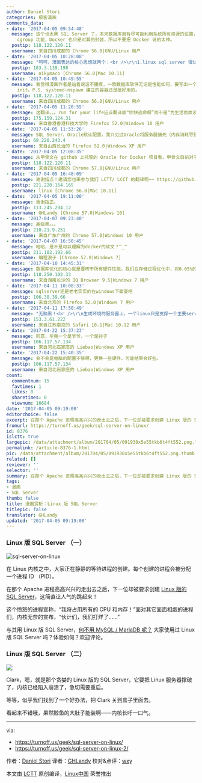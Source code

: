 ```yaml
---
author: Daniel Stori
categories: 极客漫画
comments_data:
- date: '2017-04-05 09:54:48'
  message: 这个也太黑 SQL Server 了，本来数据库就有尽可能利用系统所有资源的设置，MySQL 默认的配置里就有这么个选项。还有限制软件对系统资源的使用，其核心是调用
    cgroup 功能，Docker 也只是对其的封装，所以不要把 Docker 说的太神。
  postip: 118.122.120.11
  username: 来自四川成都的 Chrome 56.0|GNU/Linux 用户
- date: '2017-04-05 10:28:08'
  message: "呵呵，漫画表达的核心思想就两个：<br />\r\n1.linux sql server 很烂<br />\r\n2.docker 很好很强大"
  postip: 183.3.139.198
  username: nikymaco [Chrome 56.0|Mac 10.11]
- date: '2017-04-05 10:49:55'
  message: 我觉得漫画作者是站着说话不腰疼，一款数据库软件无论是性能如何，要写出一个原生的，不容易。Docker 现在不也在和 systemd 互撕吗？想自己成为
    init。P.S. systemd-nspawn 建立的容器还是挺好用的。
  postip: 118.122.120.11
  username: 来自四川成都的 Chrome 56.0|GNU/Linux 用户
- date: '2017-04-05 11:20:55'
  message: 这翻译。。。run for your life应该翻译成“你快逃命啊”而不是“为生活而奔波”吧。。。。（强迫症奇怪的关注点
  postip: 175.159.124.31
  username: 来自香港香港科技大学的 Firefox 52.0|Windows 10 用户
- date: '2017-04-05 11:53:26'
  message: SQL Server、Oracle默认配置，我只见过Oracle将服务器搞死（内存消耗导致，而且工作站还不到10个）
  postip: 60.220.243.4
  username: 来自山西长治的 Firefox 52.0|Windows XP 用户
- date: '2017-04-05 12:08:35'
  message: 从甲骨文在 github 上托管的 Oracle for Docker 项目看，甲骨文目前对于 Oracle 数据库运行在 Linux 容器只提供有限支持。
  postip: 118.122.120.11
  username: 来自四川成都的 Chrome 57.0|GNU/Linux 用户
- date: '2017-04-05 16:48:09'
  message: 谢谢指点！邀请您也来参与我们 LCTT/ LCCT 的翻译啊~~ https://github.com/LCTT/comic
  postip: 221.220.164.165
  username: linux [Chrome 56.0|Mac 10.11]
- date: '2017-04-05 19:11:00'
  message: 谢谢指正。
  postip: 113.245.204.12
  username: GHLandy [Chrome 57.0|Windows 10]
- date: '2017-04-07 09:23:40'
  message: 高级黑。。。
  postip: 210.21.9.251
  username: 来自广东广州的 Chrome 57.0|Windows 10 用户
- date: '2017-04-07 16:50:45'
  message: 哈哈，是不是可以理解为docker的软文？^_^
  postip: 211.102.192.66
  username: 编程浪子 [Chrome 57.0|Windows 7]
- date: '2017-04-10 14:45:31'
  message: 数据库优化的核心就是要榨干所有硬件性能，我们在存储过程优化中，对0.05%的性能优化都不能放过，反而封装到docker里面，我只能发出一连串的hahahahah了。
  postip: 118.250.102.33
  username: 来自湖南长沙的 QQ Browser 9.5|Windows 7 用户
- date: '2017-04-11 10:08:33'
  message: sqlserver还是老老实实的在windows下面耍吧
  postip: 106.38.39.66
  username: 来自北京的 Firefox 52.0|Windows 7 用户
- date: '2017-04-11 17:50:49'
  message: "无脑黑！<br />\r\n生成环境的服务器上，一个linux只是支撑一个主要server运行，而且本来就是高负载的数据库为什么要放倒docker里面？！多一层概念就多一层性能损耗，每一个性能损耗积少成多都是可以转化成效益的！"
  postip: 153.3.61.222
  username: 来自江苏南京的 Safari 10.1|Mac 10.12 用户
- date: '2017-04-22 15:37:23'
  message: 同意，毕竟一个是爷爷，一个是孙子
  postip: 106.117.57.134
  username: 来自河北石家庄的 Liebao|Windows XP 用户
- date: '2017-04-22 15:40:35'
  message: 会不会是电脑的配置不够啊，更换一些硬件，可能结果会好些。
  postip: 106.117.57.134
  username: 来自河北石家庄的 Liebao|Windows XP 用户
count:
  commentnum: 15
  favtimes: 1
  likes: 0
  sharetimes: 0
  viewnum: 16684
date: '2017-04-05 09:19:00'
editorchoice: false
excerpt: 在那个 Apache 进程高高兴兴的走出去之后，下一位却被要求创建 Linux 版的 SQL Server，这简直让人气的跳起来！
fromurl: https://turnoff.us/geek/sql-server-on-linux/
id: 8376
islctt: true
largepic: /data/attachment/album/201704/05/091930x5e55tkb6t4ft552.png.large.jpg
permalink: /article-8376-1.html
pic: /data/attachment/album/201704/05/091930x5e55tkb6t4ft552.png.thumb.jpg
related: []
reviewer: ''
selector: ''
summary: 在那个 Apache 进程高高兴兴的走出去之后，下一位却被要求创建 Linux 版的 SQL Server，这简直让人气的跳起来！
tags:
- 漫画
- SQL Server
thumb: false
title: 漫画赏析：Linux 版 SQL Server
titlepic: false
translator: GHLandy
updated: '2017-04-05 09:19:00'
---
```


### Linux 版 SQL Server （一）


![sql-server-on-linux](/data/attachment/album/201704/05/091930x5e55tkb6t4ft552.png)


在 Linux 内核之中，大家正在静静的等待进程的创建。每个创建的进程会被分配一个进程 ID （PID）。


在那个 Apache 进程高高兴兴的走出去之后，下一位却被要求创建 [Linux 版的 SQL Server](/article-7967-1.html)，这简直让人气的跳起来！


这个愤怒的进程宣称，“我将占用所有的 CPU 和内存！”面对其它面面相觑的进程们，内核无奈的宣布，“伙计们，我们打烊了……”


与其用 Linux 版 SQL Server，[何不用 MySQL / MariaDB 呢？](/article-8073-1.html) 大家使用过 Linux 版 SQL Server 吗？体验如何？欢迎评论。


### Linux 版 SQL Server （二）


![](/data/attachment/album/201704/05/212828jat0psf0xeodotn6.png)


Clark，嗯，就是那个贪婪的 Linux 版的 SQL Server，它要把 Linux 服务器撑破了，内核已经陷入崩溃了，急切需要重启。


等等，似乎我们找到了一个好办法，把 Clark 关到盒子里面去。


看起来不错哦，果然鲸鱼的大肚子能装啊——内核长吁一口气。




---


via:


* <https://turnoff.us/geek/sql-server-on-linux/>
* <https://turnoff.us/geek/sql-server-on-linux-2/>


作者：[Daniel Stori](https://turnoff.us/about/) 译者：[GHLandy](https://github.com/GHLandy) 校对&点评：[wxy](https://github.com/wxy)


本文由 [LCTT](https://github.com/LCTT/TranslateProject) 原创编译，[Linux中国](https://linux.cn/) 荣誉推出